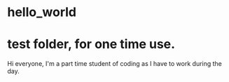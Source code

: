 hello_world
===========

# test folder, for one time use. 
Hi everyone, I'm a part time student of coding as I have to work during the day. 
